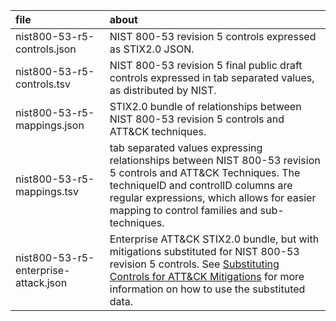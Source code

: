 | file | about |
|:-----|:------|
| nist800-53-r5-controls.json | NIST 800-53 revision 5 controls expressed as STIX2.0 JSON. |
| nist800-53-r5-controls.tsv  | NIST 800-53 revision 5 final public draft controls expressed in tab separated values, as distributed by NIST. |
| nist800-53-r5-mappings.json | STIX2.0 bundle of relationships between NIST 800-53 revision 5 controls and ATT&CK techniques. |
| nist800-53-r5-mappings.tsv  | tab separated values expressing relationships between NIST 800-53 revision 5 controls and ATT&CK Techniques. The techniqueID and controlID columns are regular expressions, which allows for easier mapping to control families and sub-techniques. |
| nist800-53-r5-enterprise-attack.json | Enterprise ATT&CK STIX2.0 bundle, but with mitigations substituted for NIST 800-53 revision 5 controls. See [Substituting Controls for ATT&CK Mitigations](docs/substituting_controls.md) for more information on how to use the substituted data. |
